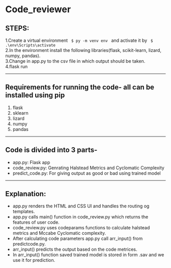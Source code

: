 # Code_reviewer #
## STEPS: ##

1.Create a virtual environment <code> $ py -m venv env </code> and activate it by <code> $ .\env\Scripts\activate </code> <br/>
2.In the environment install the following libraries(flask, scikit-learn, lizard, numpy, pandas). <br/>
3.Change in app.py to the csv file in which output should be taken.<br/>
4.flask run<br/>
- - - -
## Requirements for running the code- all can be installed using pip ##

1. flask <br>
2. sklearn <br>
3. lizard <br>
4. numpy <br>
5. pandas <br>
- - - -
## Code is divided into 3 parts- ##

* app.py: Flask app <br/>
* code_review.py: Genrating Halstead Metrics and Cyclomatic Complexity <br/>
* predict_code.py: For giving output as good or bad using trained model <br/>
- - - -
## Explanation: ## 

* app.py renders the HTML and CSS UI and handles the routing og templates.<br/>
* app.py calls main() function in code_review.py which returns the features of user code.<br/>
* code_review.py uses codeparams functions to calculate halstead metrics and Mccabe Cyclomatic complexity.<br/>
* After calculating code parameters app.py call arr_input() from predictcode.py.<br/>
* arr_input() predicts the output based on the code metrices.<br/>
* In arr_input() function saved trained model is stored in form .sav and we use it for prediction.<br/>
